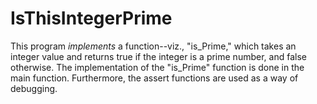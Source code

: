 # IsThisIntegerPrime
This program *implements* a function--viz., "is_Prime," which takes an integer value and returns true if the integer is a prime number, and false otherwise. The implementation of the "is_Prime" function is done in the main function. Furthermore, the assert functions are used as a way of debugging.
